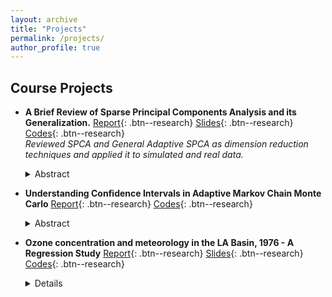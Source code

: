 ```yaml
---
layout: archive
title: "Projects"
permalink: /projects/
author_profile: true
---
```


## Course Projects

- **A Brief Review of Sparse Principal Components Analysis and its Generalization.**  [Report](https://github.com/ArkaB-DS/SPCA/blob/main/Multivariate_Project.pdf){: .btn--research} [Slides](https://github.com/ArkaB-DS/SPCA/blob/main/Multivariate_Project__slides_.pdf){: .btn--research} [Codes](https://github.com/ArkaB-DS/SPCA){: .btn--research}   
_Reviewed SPCA and General Adaptive SPCA as dimension reduction techniques and applied it to simulated and real data._
  <details>
      <summary>Abstract</summary>
  
  <blockquote>
    Principal Component Analysis is a widely studied methodology as it is a useful technique for dimension reduction. In this report, we discuss Sparse Principal Component Analysis (SPCA), which is a modification over PCA. This method is able to resolve the interpretation issue of PCA. Additionally, it provides sparse loadings to the principal components. The main idea of SPCA comes from the relationship between PCA problem and regression analysis. We also discuss GAS-PCA, which is a generalization over SPCA and this method performs better than SPCA, even in finite sample cases. Our report is mainly based on [Zou et al. (2006)](https://doi.org/10.1198/106186006X113430) and its extension [Leng and Wang (2009)](https://doi.org/10.1198/jcgs.2009.0012).
  </blockquote>
  
  </details>
  
- **Understanding Confidence Intervals in Adaptive Markov Chain Monte Carlo**  [Report](https://github.com/ArkaB-DS/MTH598A/blob/main/Report.pdf){: .btn--research} [Codes](https://github.com/ArkaB-DS/MTH598A){: .btn--research}
  <details>
      <summary>Abstract</summary>
  
  In this report, we attempt to understand the problems in asymptotic variance estimation for Adaptive Markov Chain Monte Carlo (AMCMC) and the
role of confidence intervals in providing consistent estimation procedures for the asymptotic variance. The report is primarily based on [Atchade´ (2012)](http://citeseerx.ist.psu.edu/viewdoc/download?doi=10.1.1.765.8899&rep=rep1&type=pdf).
  
  </details>
  
- **Ozone concentration and meteorology in the LA Basin, 1976 - A Regression Study**  [Report](https://github.com/ArkaB-DS/regressionProjectIITK/blob/main/Report/Project_Report.pdf){: .btn--research} [Slides](https://github.com/ArkaB-DS/regressionProjectIITK/blob/main/Presentation/Project_PPT.pdf){: .btn--research} [Codes](https://github.com/ArkaB-DS/regressionProjectIITK){: .btn--research}
  <details>
      <summary>Details</summary>
   
     - Performed Exploratory Data Analysis on the Ozone (LA Basin, 1976) dataset to understand the effect of meteorological variables in predicting Ozone concentration. </br>
     - Confirmed multicollinearity, heteroscedasticity, normality, and auto-correlation with appropriate tests and took corrective measures for each, developing \textbf{three parametric predictive models}.
     - Implemented Alternating Conditional Expectation (ACE) algorithm to create a non-parametric model that improved R^2 by 8% and RMSE by 62% with respect to the best of the three parametric models.
  
  </details>
